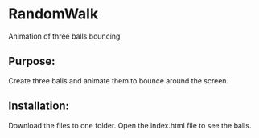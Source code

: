 # RandomWalk

Animation of three balls bouncing

## Purpose:

Create three balls and animate them to bounce around the screen.

## Installation:

Download the files to one folder. Open the index.html file to see the balls.
